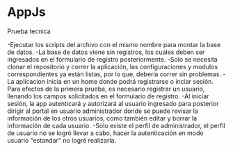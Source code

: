 # AppJs
Prueba tecnica

-Ejecutar los scripts del archivo con el mismo nombre para montar la base de datos. 
-La base de datos viene sin registros, los cuales deben ser ingresados en el formulario de registro posteriormente.
-Solo se necesita clonar el repositorio y correr la aplicación, las configuraciones y modulos correspondientes ya están listas, por lo que, debería correr sin problemas.
-La aplicacion inicia en un home donde podrá registrarse o inciar sesión. Para efectos de la primera prueba, es necesario registrar un usuario, llenando los campos solicitados
en el formulario de registro.
-Al iniciar sesión, la app autenticará y autorizará al usuario ingresado para posterior dirigir al portal en usuario administrador donde se puede revisar la información de los otros 
usuarios, como también editar y borrar la información de cada usuario. 
-Solo existe el perfil de administrador, el perfil de usuario no se logró llevar a cabo, hacer la autenticación en modo usuario "estandar" no logré realizarla. 
